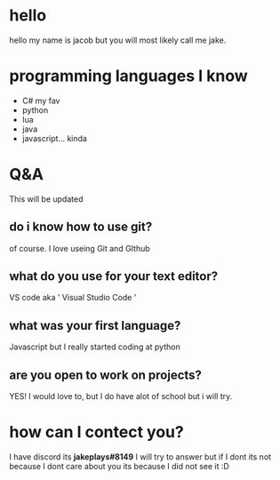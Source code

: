 # hello

hello my name is jacob but you will most likely call me jake. 

# programming languages I know

* C# my fav
* python
* lua
* java
* javascript... kinda

# Q&A
This will be updated
## do i know how to use git?
of course. I love useing Git and GIthub

## what do you use for your text editor?
VS code aka ' Visual Studio Code '

## what was your first language?
Javascript but I really started coding at python

## are you open to work on projects?
YES! I would love to, but I do have alot of school but i will try.

# how can I contect you?
I have discord its **jakeplays#8149** I will try to answer but if I dont its not because I dont care about you its because I did not see it :D

<!---
JakeTheDev0000/JakeTheDev0000 is a ✨ special ✨ repository because its `README.md` (this file) appears on your GitHub profile.
You can click the Preview link to take a look at your changes.
--->
